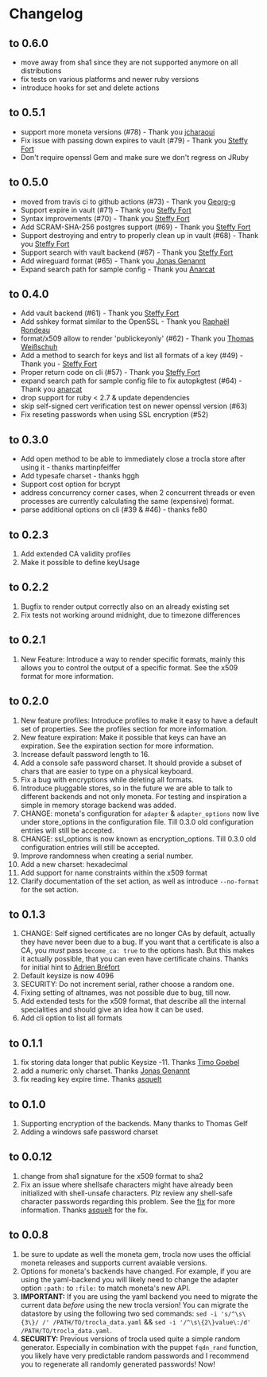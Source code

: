 # Changelog

## to 0.6.0

* move away from sha1 since they are not supported anymore on all distributions
* fix tests on various platforms and newer ruby versions
* introduce hooks for set and delete actions

## to 0.5.1

* support more moneta versions (#78) - Thank you [jcharaoui](https://github.com/jcharaoui)
* Fix issue with passing down expires to vault (#79) - Thank you [Steffy Fort](https://github.com/fe80)
* Don't require openssl Gem and make sure we don't regress on JRuby

## to 0.5.0

* moved from travis ci to github actions (#73) - Thank you [Georg-g](https://github.com/geor-g)
* Support expire in vault (#71) - Thank you [Steffy Fort](https://github.com/fe80)
* Syntax improvements (#70) - Thank you [Steffy Fort](https://github.com/fe80)
* Add SCRAM-SHA-256 postgres support (#69) - Thank you [Steffy Fort](https://github.com/fe80)
* Support destroying and entry to properly clean up in vault (#68) - Thank you [Steffy Fort](https://github.com/fe80)
* Support search with vault backend (#67) - Thank you [Steffy Fort](https://github.com/fe80)
* Add wireguard format (#65) - Thank you [Jonas Genannt](https://github.com/hggh)
* Expand search path for sample config - Thank you [Anarcat](https://github.com/anarcat)

## to 0.4.0

* Add vault backend (#61) - Thank you [Steffy Fort](https://github.com/fe80)
* Add sshkey format similar to the OpenSSL - Thank you [Raphaël Rondeau](https://github.com/rrondeau)
* format/x509 allow to render 'publickeyonly' (#62) - Thank you [Thomas Weißschuh](https://github.com/t-8ch)
* Add a method to search for keys and list all formats of a key (#49) - Thank you - [Steffy Fort](https://github.com/fe80)
* Proper return code on cli (#57) - Thank you [Steffy Fort](https://github.com/fe80)
* expand search path for sample config file to fix autopkgtest (#64) - Thank you  [anarcat](https://github.com/anarcat)
* drop support for ruby < 2.7 & update dependencies
* skip self-signed cert verification test on newer openssl version (#63)
* Fix reseting passwords when using SSL encryption (#52)

## to 0.3.0

* Add open method to be able to immediately close a trocla store after using it - thanks martinpfeiffer
* Add typesafe charset - thanks hggh
* Support cost option for bcrypt
* address concurrency corner cases, when 2 concurrent threads or even processes
  are currently calculating the same (expensive) format.
* parse additional options on cli (#39 & #46) - thanks fe80

## to 0.2.3

1. Add extended CA validity profiles
1. Make it possible to define keyUsage

## to 0.2.2

1. Bugfix to render output correctly also on an already existing set
1. Fix tests not working around midnight, due to timezone differences

## to 0.2.1

1. New Feature: Introduce a way to render specific formats, mainly this allows you to control the output of a specific format. See the x509 format for more information.

## to 0.2.0

1. New feature profiles: Introduce profiles to make it easy to have a default set of properties. See the profiles section for more information.
1. New feature expiration: Make it possible that keys can have an expiration. See the expiration section for more information.
1. Increase default password length to 16.
1. Add a console safe password charset. It should provide a subset of chars that are easier to type on a physical keyboard.
1. Fix a bug with encryptions while deleting all formats.
1. Introduce pluggable stores, so in the future we are able to talk to different backends and not only moneta. For testing and inspiration a simple in memory storage backend was added.
1. CHANGE: moneta's configuration for `adapter` & `adapter_options` now live under store_options in the configuration file. Till 0.3.0 old configuration entries will still be accepted.
1. CHANGE: ssl_options is now known as encryption_options. Till 0.3.0 old configuration entries will still be accepted.
1. Improve randomness when creating a serial number.
1. Add a new charset: hexadecimal
1. Add support for name constraints within the x509 format
1. Clarify documentation of the set action, as well as introduce `--no-format` for the set action.

## to 0.1.3

1. CHANGE: Self signed certificates are no longer CAs by default, actually they have never been due to a bug. If you want that a certificate is also a CA, you *must* pass `become_ca: true` to the options hash. But this makes it actually possible, that you can even have certificate chains. Thanks for initial hint to [Adrien Bréfort](https://github.com/abrefort)
1. Default keysize is now 4096
1. SECURITY: Do not increment serial, rather choose a random one.
1. Fixing setting of altnames, was not possible due to bug, till now.
1. Add extended tests for the x509 format, that describe all the internal specialities and should give an idea how it can be used.
1. Add cli option to list all formats

## to 0.1.1

1. fix storing data longer that public Keysize -11. Thanks [Timo Goebel](https://github.com/timogoebel)
1. add a numeric only charset. Thanks [Jonas Genannt](https://github.com/hggh)
1. fix reading key expire time. Thanks [asquelt](https://github.com/asquelt)

## to 0.1.0

1. Supporting encryption of the backends. Many thanks to Thomas Gelf
1. Adding a windows safe password charset

## to 0.0.12

1. change from sha1 signature for the x509 format to sha2
1. Fix an issue where shellsafe characters might have already been initialized with shell-unsafe characters. Plz review any shell-safe character passwords regarding this problem. See the [fix](https://github.com/duritong/trocla/pull/19) for more information. Thanks [asquelt](https://github.com/asquelt) for the fix.

## to 0.0.8

1. be sure to update as well the moneta gem, trocla now uses the official moneta releases and supports current avaiable versions.
1. Options for moneta's backends have changed. For example, if you are using the yaml-backend you will likely need to change the adapter option `:path:` to `:file:` to match moneta's new API.
1. **IMPORTANT:** If you are using the yaml backend you need to migrate the current data *before* using the new trocla version! You can migrate the datastore by using the following two sed commands: `sed -i 's/^\s\{3\}/ /' /PATH/TO/trocla_data.yaml` && `sed -i '/^\s\{2\}value\:/d' /PATH/TO/trocla_data.yaml`.
1. **SECURITY:** Previous versions of trocla used quite a simple random generator. Especially in combination with the puppet `fqdn_rand` function, you likely have very predictable random passwords and I recommend you to regenerate all randomly generated passwords! Now!
